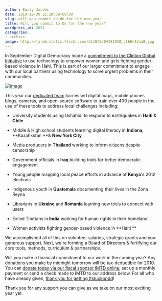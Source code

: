 ```yaml
---
author: Emily Jacobi
date: 2010-12-30 21:20:38+00:00
slug: will-you-commit-to-dd-for-the-new-year
title: Will you commit to Dd for the new year?
wordpress_id: 2651
categories:
- archive
image: http://farm6.static.flickr.com/5130/5304181950_c160e13aa8.jpg
---
```


In September Digital Democracy made a [commitment to the Clinton Global Initiative](http://www.clintonglobalinitiative.org/ourmeetings/2010/) to use technology to empower women and girls fighting  gender-based violence in Haiti. This is part of our larger commitment to  engage with our local partners using technology to solve urgent problems in their communities.

[![image](http://farm6.static.flickr.com/5130/5304181950_c160e13aa8.jpg)](http://www.flickr.com/photos/digitaldemocracy/5304181950/)

This year our [dedicated team](../who-we-are/team/) harnessed  digital maps, mobile phones, blogs, cameras, and open-source software  to train over 400 people in the use of these tools to address local  challenges including:



	
  * University students using Ushahidi to respond to earthquakes in **Haiti** & **Chile**

	
  * Middle & High school students learning digital literacy in **Indiana**, **Kazahkstan **& **New York City**

	
  * Media producers in **Thailand** working to inform citizens despite censorship

	
  * Government officials in **Iraq** building tools for better democratic engagement

	
  * Young people mapping local peace efforts in advance of **Kenya**'s 2012 elections

	
  * Indigenous youth in **Guatemala** documenting their lives in the Zona Reyna

	
  * Librarians in **Ukraine** and **Romania** learning new tools to connect with users

	
  * Exiled Tibetans in **India** working for human rights in their homeland

	
  * Women activists fighting gender-based violence in **Haiti **


We  accomplished all of this on volunteer salaries, strategic grants and  your generous support. Next, we're forming a Board of Directors &  fortifying our core tools, methods, curriculum & partnerships.

Will you make a financial commitment to our work in the coming year? Any donations you make by midnight tomorrow will be tax-deductible for 2010. You can [donate today via our fiscal sponsor IMTD online](https://www.networkforgood.org/donation/ExpressDonation.aspx?ORGID2=521780842&vlrStratCode=nZ7qbG74MGAh227PIGOpBQ0rmUERyUJaKtBgx35dge4SJOLoj9ssD%2bh%2bIejYmCIW), set up a monthly payment or send a check made to IMTD to our address below. For all who have already given, [thank you for getting #stuckondd](../stuckondd/)!

Thank you for any support you can give as we take on our most exciting year yet.
